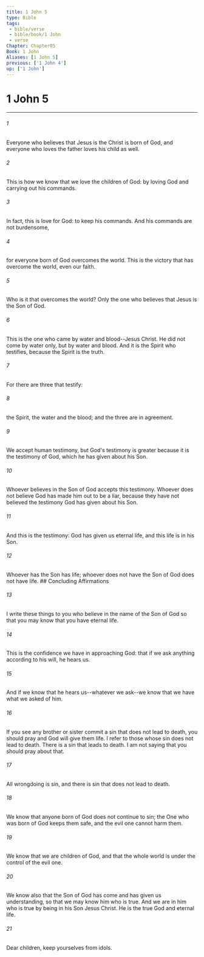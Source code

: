 ```yaml
---
title: 1 John 5
type: Bible
tags:
 - bible/verse
 - bible/book/1 John
 - verse
Chapter: Chapter05
Book: 1 John
Aliases: [1 John 5]
previous: ['1 John 4']
up: ['1 John']
---
```

# 1 John 5

***


###### 1 
Everyone who believes that Jesus is the Christ is born of God, and everyone who loves the father loves his child as well. 

###### 2 
This is how we know that we love the children of God: by loving God and carrying out his commands. 

###### 3 
In fact, this is love for God: to keep his commands. And his commands are not burdensome, 

###### 4 
for everyone born of God overcomes the world. This is the victory that has overcome the world, even our faith. 

###### 5 
Who is it that overcomes the world? Only the one who believes that Jesus is the Son of God. 

###### 6 
This is the one who came by water and blood--Jesus Christ. He did not come by water only, but by water and blood. And it is the Spirit who testifies, because the Spirit is the truth. 

###### 7 
For there are three that testify: 

###### 8 
the Spirit, the water and the blood; and the three are in agreement. 

###### 9 
We accept human testimony, but God's testimony is greater because it is the testimony of God, which he has given about his Son. 

###### 10 
Whoever believes in the Son of God accepts this testimony. Whoever does not believe God has made him out to be a liar, because they have not believed the testimony God has given about his Son. 

###### 11 
And this is the testimony: God has given us eternal life, and this life is in his Son. 

###### 12 
Whoever has the Son has life; whoever does not have the Son of God does not have life. ## Concluding Affirmations 

###### 13 
I write these things to you who believe in the name of the Son of God so that you may know that you have eternal life. 

###### 14 
This is the confidence we have in approaching God: that if we ask anything according to his will, he hears us. 

###### 15 
And if we know that he hears us--whatever we ask--we know that we have what we asked of him. 

###### 16 
If you see any brother or sister commit a sin that does not lead to death, you should pray and God will give them life. I refer to those whose sin does not lead to death. There is a sin that leads to death. I am not saying that you should pray about that. 

###### 17 
All wrongdoing is sin, and there is sin that does not lead to death. 

###### 18 
We know that anyone born of God does not continue to sin; the One who was born of God keeps them safe, and the evil one cannot harm them. 

###### 19 
We know that we are children of God, and that the whole world is under the control of the evil one. 

###### 20 
We know also that the Son of God has come and has given us understanding, so that we may know him who is true. And we are in him who is true by being in his Son Jesus Christ. He is the true God and eternal life. 

###### 21 
Dear children, keep yourselves from idols. 
